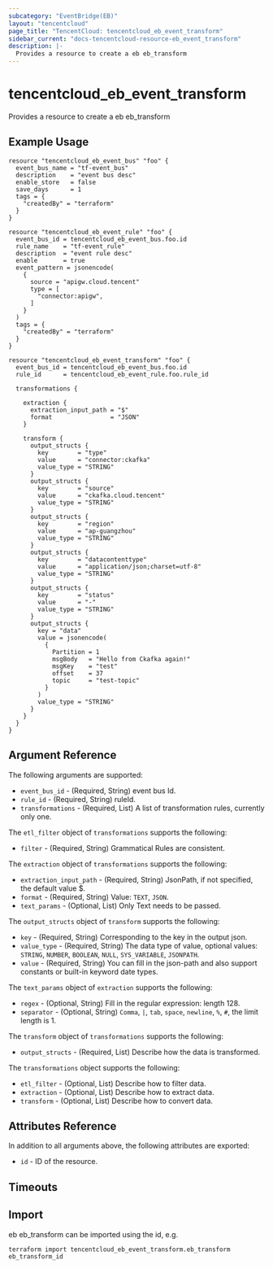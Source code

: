 ```yaml
---
subcategory: "EventBridge(EB)"
layout: "tencentcloud"
page_title: "TencentCloud: tencentcloud_eb_event_transform"
sidebar_current: "docs-tencentcloud-resource-eb_event_transform"
description: |-
  Provides a resource to create a eb eb_transform
---
```


# tencentcloud_eb_event_transform

Provides a resource to create a eb eb_transform

## Example Usage

```hcl
resource "tencentcloud_eb_event_bus" "foo" {
  event_bus_name = "tf-event_bus"
  description    = "event bus desc"
  enable_store   = false
  save_days      = 1
  tags = {
    "createdBy" = "terraform"
  }
}

resource "tencentcloud_eb_event_rule" "foo" {
  event_bus_id = tencentcloud_eb_event_bus.foo.id
  rule_name    = "tf-event_rule"
  description  = "event rule desc"
  enable       = true
  event_pattern = jsonencode(
    {
      source = "apigw.cloud.tencent"
      type = [
        "connector:apigw",
      ]
    }
  )
  tags = {
    "createdBy" = "terraform"
  }
}

resource "tencentcloud_eb_event_transform" "foo" {
  event_bus_id = tencentcloud_eb_event_bus.foo.id
  rule_id      = tencentcloud_eb_event_rule.foo.rule_id

  transformations {

    extraction {
      extraction_input_path = "$"
      format                = "JSON"
    }

    transform {
      output_structs {
        key        = "type"
        value      = "connector:ckafka"
        value_type = "STRING"
      }
      output_structs {
        key        = "source"
        value      = "ckafka.cloud.tencent"
        value_type = "STRING"
      }
      output_structs {
        key        = "region"
        value      = "ap-guangzhou"
        value_type = "STRING"
      }
      output_structs {
        key        = "datacontenttype"
        value      = "application/json;charset=utf-8"
        value_type = "STRING"
      }
      output_structs {
        key        = "status"
        value      = "-"
        value_type = "STRING"
      }
      output_structs {
        key = "data"
        value = jsonencode(
          {
            Partition = 1
            msgBody   = "Hello from Ckafka again!"
            msgKey    = "test"
            offset    = 37
            topic     = "test-topic"
          }
        )
        value_type = "STRING"
      }
    }
  }
}
```

## Argument Reference

The following arguments are supported:

* `event_bus_id` - (Required, String) event bus Id.
* `rule_id` - (Required, String) ruleId.
* `transformations` - (Required, List) A list of transformation rules, currently only one.

The `etl_filter` object of `transformations` supports the following:

* `filter` - (Required, String) Grammatical Rules are consistent.

The `extraction` object of `transformations` supports the following:

* `extraction_input_path` - (Required, String) JsonPath, if not specified, the default value $.
* `format` - (Required, String) Value: `TEXT`, `JSON`.
* `text_params` - (Optional, List) Only Text needs to be passed.

The `output_structs` object of `transform` supports the following:

* `key` - (Required, String) Corresponding to the key in the output json.
* `value_type` - (Required, String) The data type of value, optional values: `STRING`, `NUMBER`, `BOOLEAN`, `NULL`, `SYS_VARIABLE`, `JSONPATH`.
* `value` - (Required, String) You can fill in the json-path and also support constants or built-in keyword date types.

The `text_params` object of `extraction` supports the following:

* `regex` - (Optional, String) Fill in the regular expression: length 128.
* `separator` - (Optional, String) `Comma`, `|`, `tab`, `space`, `newline`, `%`, `#`, the limit length is 1.

The `transform` object of `transformations` supports the following:

* `output_structs` - (Required, List) Describe how the data is transformed.

The `transformations` object supports the following:

* `etl_filter` - (Optional, List) Describe how to filter data.
* `extraction` - (Optional, List) Describe how to extract data.
* `transform` - (Optional, List) Describe how to convert data.

## Attributes Reference

In addition to all arguments above, the following attributes are exported:

* `id` - ID of the resource.



## Timeouts

<no value>


## Import

eb eb_transform can be imported using the id, e.g.

```
terraform import tencentcloud_eb_event_transform.eb_transform eb_transform_id
```

